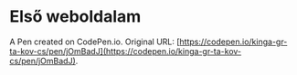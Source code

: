 # Első weboldalam

A Pen created on CodePen.io. Original URL: [https://codepen.io/kinga-gr-ta-kov-cs/pen/jOmBadJ](https://codepen.io/kinga-gr-ta-kov-cs/pen/jOmBadJ).


